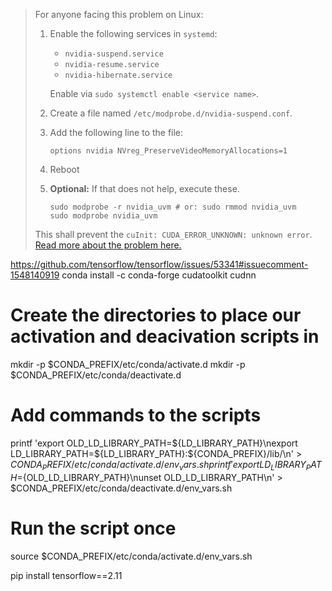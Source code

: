> For anyone facing this problem on Linux:
> 
> 1. Enable the following services in `systemd`:
>    
>    * `nvidia-suspend.service`
>    * `nvidia-resume.service`
>    * `nvidia-hibernate.service`
>    
>    Enable via `sudo systemctl enable <service name>`.
> 2. Create a file named `/etc/modprobe.d/nvidia-suspend.conf`.
> 3. Add the following line to the file:
>    ```
>    options nvidia NVreg_PreserveVideoMemoryAllocations=1
>    ```
> 4. Reboot
> 5. **Optional:** If that does not help, execute these.
>    ```shell
>    sudo modprobe -r nvidia_uvm # or: sudo rmmod nvidia_uvm
>    sudo modprobe nvidia_uvm
>    ```
> 
> This shall prevent the `cuInit: CUDA_ERROR_UNKNOWN: unknown error`. [Read more about the problem here.](https://download.nvidia.com/XFree86/Linux-x86_64/510.39.01/README/powermanagement.html)

https://github.com/tensorflow/tensorflow/issues/53341#issuecomment-1548140919
conda install -c conda-forge cudatoolkit cudnn



# Create the directories to place our activation and deacivation scripts in
mkdir -p $CONDA_PREFIX/etc/conda/activate.d
mkdir -p $CONDA_PREFIX/etc/conda/deactivate.d

# Add commands to the scripts
printf 'export OLD_LD_LIBRARY_PATH=${LD_LIBRARY_PATH}\nexport LD_LIBRARY_PATH=${LD_LIBRARY_PATH}:${CONDA_PREFIX}/lib/\n' > $CONDA_PREFIX/etc/conda/activate.d/env_vars.sh
printf 'export LD_LIBRARY_PATH=${OLD_LD_LIBRARY_PATH}\nunset OLD_LD_LIBRARY_PATH\n' > $CONDA_PREFIX/etc/conda/deactivate.d/env_vars.sh

# Run the script once
source $CONDA_PREFIX/etc/conda/activate.d/env_vars.sh

pip install tensorflow==2.11
